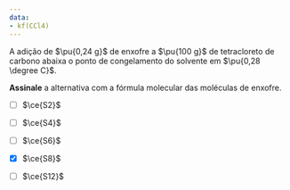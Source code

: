 ```yaml
---
data:
- kf(CCl4)
---
```


A adição de $\pu{0,24 g}$ de enxofre a $\pu{100 g}$ de tetracloreto de carbono abaixa o ponto de congelamento do solvente em $\pu{0,28 \degree C}$. 

**Assinale** a alternativa com a fórmula molecular das moléculas de enxofre.

- [ ] $\ce{S2}$
- [ ] $\ce{S4}$
- [ ] $\ce{S6}$
- [x] $\ce{S8}$
- [ ] $\ce{S12}$

